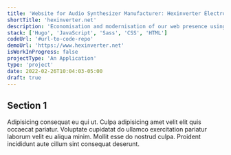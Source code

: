 ```yaml
---
title: 'Website for Audio Synthesizer Manufacturer: Hexinverter Électronique'
shortTitle: 'hexinverter.net'
description: 'Economisation and modernisation of our web presence using simple, modern technology. Static site generation with Hugo and plain JS, CSS and HTML.'
stack: ['Hugo', 'JavaScript', 'Sass', 'CSS', 'HTML']
codeUrl: '#url-to-code-repo'
demoUrl: 'https://www.hexinverter.net'
isWorkInProgress: false
projectType: 'An Application'
type: 'project'
date: 2022-02-26T10:04:03-05:00
draft: true
---
```


## Section 1

Adipisicing consequat eu qui ut. Culpa adipisicing amet velit elit quis occaecat pariatur. Voluptate cupidatat do ullamco exercitation pariatur laborum velit eu aliqua minim. Mollit esse do nostrud culpa. Proident incididunt aute cillum sint consequat deserunt.
